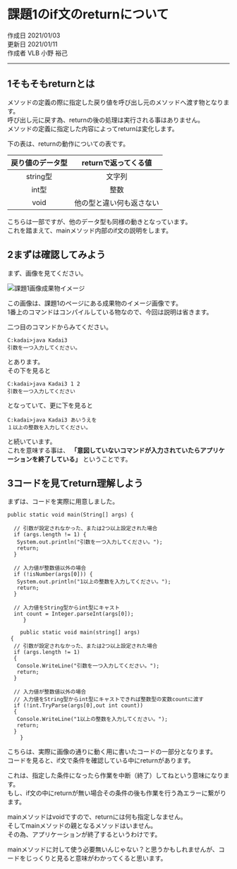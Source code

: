 # 課題1のif文のreturnについて

作成日 2021/01/03  
更新日 2021/01/11  
作成者 VLB 小野 裕己
***

## <span>1</span>そもそもreturnとは

メソッドの定義の際に指定した戻り値を呼び出し元のメソッドへ渡す物となります。  
呼び出し元に戻す為、returnの後の処理は実行される事はありません。  
メソッドの定義に指定した内容によってreturnは変化します。

下の表は、returnの動作についての表です。

| 戻り値のデータ型 | returnで返ってくる値
| :---: | :---: |
| string型 | 文字列 |
| int型 | 整数 |
| void | 他の型と違い何も返さない |

こちらは一部ですが、他のデータ型も同様の動きとなっています。  
これを踏まえて、mainメソッド内部のif文の説明をします。

## <span>2</span>まずは確認してみよう

まず、画像を見てください。

![課題1画像成果物イメージ](https://drive.google.com/uc?export=view&id=1RPO2Uyo6c5SYJ2R4yfjUbmV8KoWznJPB)

この画像は、課題1のページにある成果物のイメージ画像です。  
1番上のコマンドはコンパイルしている物なので、今回は説明は省きます。

二つ目のコマンドからみてください。

```
C:kadai>java Kadai3  
引数を一つ入力してください。
```

とあります。  
その下を見ると  

```
C:kadai>java Kadai3 1 2 
引数を一つ入力してください
```

となっていて、更に下を見ると

```
C:kadai>java Kadai3 あいうえを
１以上の整数を入力してください。
```

と続いています。  
これを意味する事は、 **「意図していないコマンドが入力されていたらアプリケーションを終了している」** ということです。

## <span>3</span>コードを見てreturn理解しよう

まずは、コードを実際に用意しました。

```java:java
public static void main(String[] args) {

  // 引数が設定されなかった、または2つ以上設定された場合
  if (args.length != 1) {
   System.out.println("引数を一つ入力してください。");
   return;
  }

  // 入力値が整数値以外の場合
  if (!isNumber(args[0])) {
   System.out.println("1以上の整数を入力してください。");
   return;
  }

  // 入力値をString型からint型にキャスト
  int count = Integer.parseInt(args[0]);
     }
```

```CShap:C#
    public static void main(string[] args)
 {
  // 引数が設定されなかった、または2つ以上設定された場合
  if (args.length != 1)
  {
   Console.WriteLine("引数を一つ入力してください。");
   return;
  }

  // 入力値が整数値以外の場合
  // 入力値をString型からint型にキャストできれば整数型の変数countに渡す
  if (!int.TryParse(args[0],out int count))
  {
   Console.WriteLine("1以上の整数を入力してください。");
   return;
  }
    }
```

こちらは、実際に画像の通りに動く用に書いたコードの一部分となります。  
コードを見ると、if文で条件を確認している中にreturnがあります。

これは、指定した条件になったら作業を中断（終了）してねという意味になります。  
もし、if文の中にreturnが無い場合その条件の後も作業を行う為エラーに繋がります。

mainメソッドはvoidですので、returnには何も指定しなません。  
そしてmainメソッドの親となるメソッドはいません。  
その為、アプリケーションが終了するというわけです。

mainメソッドに対して使う必要無いんじゃない？と思うかもしれませんが、コードをじっくりと見ると意味がわかってくると思います。
